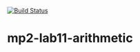 [![Build Status](https://travis-ci.org/DPAKOLLIA/mp2-lab11-arithmetic.svg?branch=main)](https://travis-ci.org/DPAKOLLIA/mp2-lab11-arithmetic)
# mp2-lab11-arithmetic